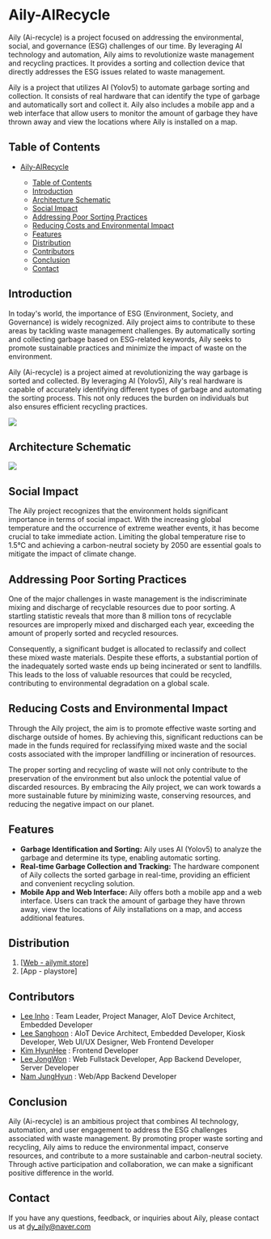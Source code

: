 # Aily-AIRecycle

Aily (Ai-recycle) is a project focused on addressing the environmental, social, and governance (ESG) challenges of our time. By leveraging AI technology and automation, Aily aims to revolutionize waste management and recycling practices. It provides a sorting and collection device that directly addresses the ESG issues related to waste management.

Aily is a project that utilizes AI (Yolov5) to automate garbage sorting and collection. It consists of real hardware that can identify the type of garbage and automatically sort and collect it. Aily also includes a mobile app and a web interface that allow users to monitor the amount of garbage they have thrown away and view the locations where Aily is installed on a map.

## Table of Contents

- [Aily-AIRecycle](#aily-airecycle)

  - [Table of Contents](#table-of-contents)
  - [Introduction](#introduction)
  - [Architecture Schematic](#architecture-schematic)
  - [Social Impact](#social-impact)
  - [Addressing Poor Sorting Practices](#addressing-poor-sorting-practices)
  - [Reducing Costs and Environmental Impact](#reducing-costs-and-environmental-impact)
  - [Features](#features)
  - [Distribution](#distribution)
  - [Contributors](#contributors)
  - [Conclusion](#conclusion)
  - [Contact](#contact)

## Introduction

In today's world, the importance of ESG (Environment, Society, and Governance) is widely recognized. Aily project aims to contribute to these areas by tackling waste management challenges. By automatically sorting and collecting garbage based on ESG-related keywords, Aily seeks to promote sustainable practices and minimize the impact of waste on the environment.

Aily (Ai-recycle) is a project aimed at revolutionizing the way garbage is sorted and collected. By leveraging AI (Yolov5), Aily's real hardware is capable of accurately identifying different types of garbage and automating the sorting process. This not only reduces the burden on individuals but also ensures efficient recycling practices.

<img src="https://github.com/Aily-AIRecycle/.github/assets/101442533/bc3e24ca-30a8-44b1-87ae-a1a9916c02dd.png">

## Architecture Schematic
<img src="https://user-images.githubusercontent.com/95608811/258773984-47cc07f8-d173-425a-96d5-4303a5946e73.png">

## Social Impact

The Aily project recognizes that the environment holds significant importance in terms of social impact. With the increasing global temperature and the occurrence of extreme weather events, it has become crucial to take immediate action. Limiting the global temperature rise to 1.5℃ and achieving a carbon-neutral society by 2050 are essential goals to mitigate the impact of climate change.

## Addressing Poor Sorting Practices

One of the major challenges in waste management is the indiscriminate mixing and discharge of recyclable resources due to poor sorting. A startling statistic reveals that more than 8 million tons of recyclable resources are improperly mixed and discharged each year, exceeding the amount of properly sorted and recycled resources.

Consequently, a significant budget is allocated to reclassify and collect these mixed waste materials. Despite these efforts, a substantial portion of the inadequately sorted waste ends up being incinerated or sent to landfills. This leads to the loss of valuable resources that could be recycled, contributing to environmental degradation on a global scale.

## Reducing Costs and Environmental Impact

Through the Aily project, the aim is to promote effective waste sorting and discharge outside of homes. By achieving this, significant reductions can be made in the funds required for reclassifying mixed waste and the social costs associated with the improper landfilling or incineration of resources.

The proper sorting and recycling of waste will not only contribute to the preservation of the environment but also unlock the potential value of discarded resources. By embracing the Aily project, we can work towards a more sustainable future by minimizing waste, conserving resources, and reducing the negative impact on our planet.


## Features

- **Garbage Identification and Sorting:** Aily uses AI (Yolov5) to analyze the garbage and determine its type, enabling automatic sorting.
- **Real-time Garbage Collection and Tracking:** The hardware component of Aily collects the sorted garbage in real-time, providing an efficient and convenient recycling solution.
- **Mobile App and Web Interface:** Aily offers both a mobile app and a web interface. Users can track the amount of garbage they have thrown away, view the locations of Aily installations on a map, and access additional features.

## Distribution

1. [[Web - ailymit.store](https://ailymit.store)]
2. [App - playstore]

## Contributors

- [Lee Inho](https://github.com/2inlee) : Team Leader, Project Manager, AIoT Device Architect, Embedded Developer
- [Lee Sanghoon](https://github.com/dltkdgns00) : AIoT Device Architect, Embedded Developer, Kiosk Developer, Web UI/UX Designer, Web Frontend Developer
- [Kim HyunHee](https://github.com/hyeonhe) : Frontend Developer
- [Lee JongWon](https://github.com/LJW22222) : Web Fullstack Developer, App Backend Developer, Server Developer
- [Nam JungHyun](https://github.com/NamJungHyeon) : Web/App Backend Developer


## Conclusion

Aily (Ai-recycle) is an ambitious project that combines AI technology, automation, and user engagement to address the ESG challenges associated with waste management. By promoting proper waste sorting and recycling, Aily aims to reduce the environmental impact, conserve resources, and contribute to a more sustainable and carbon-neutral society. Through active participation and collaboration, we can make a significant positive difference in the world.

## Contact

If you have any questions, feedback, or inquiries about Aily, please contact us at <dy_aily@naver.com>
